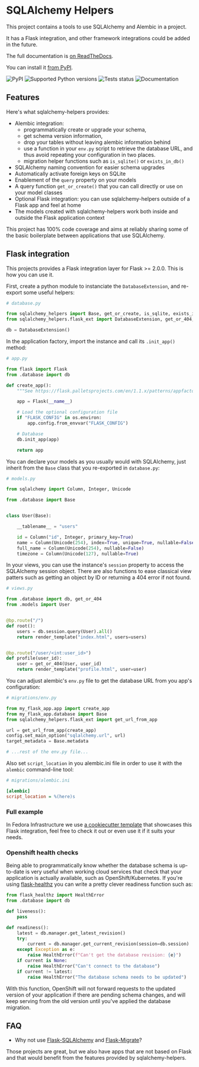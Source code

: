 # SQLAlchemy Helpers

This project contains a tools to use SQLAlchemy and Alembic in a project.

It has a Flask integration, and other framework integrations could be added
in the future.

The full documentation is [on ReadTheDocs](https://sqlalchemy-helpers.readthedocs.io).

You can install it [from PyPI](https://pypi.org/project/sqlalchemy-helpers/).

![PyPI](https://img.shields.io/pypi/v/sqlalchemy-helpers.svg)
![Supported Python versions](https://img.shields.io/pypi/pyversions/sqlalchemy-helpers.svg)
![Tests status](https://github.com/fedora-infra/sqlalchemy-helpers/actions/workflows/tests.yml/badge.svg?branch=develop)
![Documentation](https://readthedocs.org/projects/sqlalchemy-helpers/badge/?version=latest)

## Features

Here's what sqlalchemy-helpers provides:

- Alembic integration:
  - programmatically create or upgrade your schema,
  - get schema version information,
  - drop your tables without leaving alembic information behind
  - use a function in your `env.py` script to retrieve the database URL, and
    thus avoid repeating your configuration in two places.
  - migration helper functions such as `is_sqlite()` or `exists_in_db()`
- SQLAlchemy naming convention for easier schema upgrades
- Automatically activate foreign keys on SQLite
- Enablement of the `query` property on your models
- A query function `get_or_create()` that you can call directly or use on your
  model classes
- Optional Flask integration: you can use sqlalchemy-helpers outside of a
  Flask app and feel at home
- The models created with sqlalchemy-helpers work both inside and outside the
  Flask application context

This project has 100% code coverage and aims at reliably sharing some of the
basic boilerplate between applications that use SQLAlchemy.

## Flask integration

This projects provides a Flask integration layer for Flask >= 2.0.0. This is
how you can use it.

First, create a python module to instanciate the `DatabaseExtension`, and
re-export some useful helpers:

```python
# database.py

from sqlalchemy_helpers import Base, get_or_create, is_sqlite, exists_in_db
from sqlalchemy_helpers.flask_ext import DatabaseExtension, get_or_404, first_or_404

db = DatabaseExtension()
```

In the application factory, import the instance and call its `.init_app()` method:

```python
# app.py

from flask import Flask
from .database import db

def create_app():
    """See https://flask.palletsprojects.com/en/1.1.x/patterns/appfactories/"""

    app = Flask(__name__)

    # Load the optional configuration file
    if "FLASK_CONFIG" in os.environ:
        app.config.from_envvar("FLASK_CONFIG")

    # Database
    db.init_app(app)

    return app
```

You can declare your models as you usually would with SQLAlchemy, just inherit
from the `Base` class that you re-exported in `database.py`:

```python
# models.py

from sqlalchemy import Column, Integer, Unicode

from .database import Base


class User(Base):

    __tablename__ = "users"

    id = Column("id", Integer, primary_key=True)
    name = Column(Unicode(254), index=True, unique=True, nullable=False)
    full_name = Column(Unicode(254), nullable=False)
    timezone = Column(Unicode(127), nullable=True)
```

In your views, you can use the instance's `session` property to access the
SQLAlchemy session object. There are also functions to ease classical view
patters such as getting an object by ID or returning a 404 error if not found.

```python
# views.py

from .database import db, get_or_404
from .models import User


@bp.route("/")
def root():
    users = db.session.query(User).all()
    return render_template("index.html", users=users)


@bp.route("/user/<int:user_id>")
def profile(user_id):
    user = get_or_404(User, user_id)
    return render_template("profile.html", user=user)
```

You can adjust alembic's `env.py` file to get the database URL from you app's
configuration:

```python
# migrations/env.py

from my_flask_app.app import create_app
from my_flask_app.database import Base
from sqlalchemy_helpers.flask_ext import get_url_from_app

url = get_url_from_app(create_app)
config.set_main_option("sqlalchemy.url", url)
target_metadata = Base.metadata

# ...rest of the env.py file...
```

Also set `script_location` in you alembic.ini file in order to use it with the
`alembic` command-line tool:

```ini
# migrations/alembic.ini

[alembic]
script_location = %(here)s
```

### Full example

In Fedora Infrastructure we use [a cookiecutter
template](https://github.com/fedora-infra/cookiecutter-flask-webapp/) that
showcases this Flask integration, feel free to check it out or even use it if
it suits your needs.

### Openshift health checks

Being able to programmatically know whether the database schema is up-to-date
is very useful when working cloud services that check that your application
is actually available, such as OpenShift/Kubernetes. If you're using
[flask-healthz](https://github.com/fedora-infra/flask-healthz/) you can write
a pretty clever readiness function such as:

```python
from flask_healthz import HealthError
from .database import db

def liveness():
    pass

def readiness():
    latest = db.manager.get_latest_revision()
    try:
        current = db.manager.get_current_revision(session=db.session)
    except Exception as e:
        raise HealthError(f"Can't get the database revision: {e}")
    if current is None:
        raise HealthError("Can't connect to the database")
    if current != latest:
        raise HealthError("The database schema needs to be updated")
```

With this function, OpenShift will not forward requests to the updated version
of your application if there are pending schema changes, and will keep serving
from the old version until you've applied the database migration.

## FAQ

- Why not use [Flask-SQLAlchemy](https://flask-sqlalchemy.palletsprojects.com)
  and [Flask-Migrate](https://github.com/miguelgrinberg/Flask-Migrate/)?

Those projects are great, but we also have apps that are not based on Flask
and that would benefit from the features provided by sqlalchemy-helpers.
